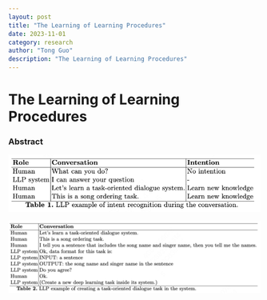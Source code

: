 ```yaml
---
layout: post
title: "The Learning of Learning Procedures"
date: 2023-11-01
category: research
author: "Tong Guo"
description: "The Learning of Learning Procedures"
---
```



# The Learning of Learning Procedures

### Abstract


![table1](/assets/png/llp/table1.png)

![table2](/assets/png/llp/table2.png)
